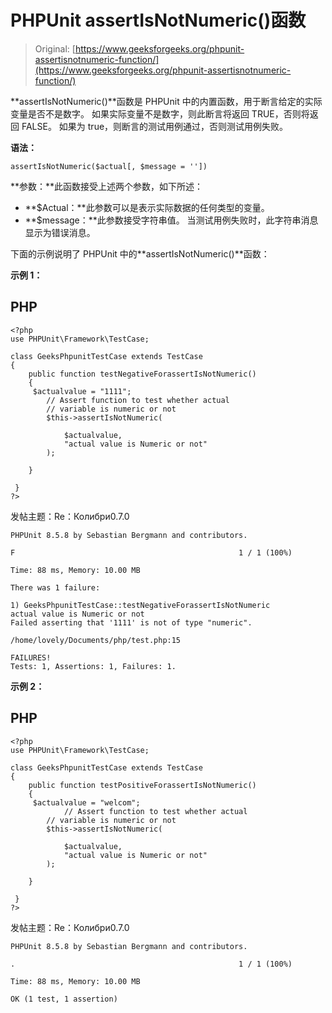 # PHPUnit assertIsNotNumeric()函数

> Original: [https://www.geeksforgeeks.org/phpunit-assertisnotnumeric-function/](https://www.geeksforgeeks.org/phpunit-assertisnotnumeric-function/)

**assertIsNotNumeric()**函数是 PHPUnit 中的内置函数，用于断言给定的实际变量是否不是数字。 如果实际变量不是数字，则此断言将返回 TRUE，否则将返回 FALSE。 如果为 true，则断言的测试用例通过，否则测试用例失败。

**语法：**

```
assertIsNotNumeric($actual[, $message = ''])

```

**参数：**此函数接受上述两个参数，如下所述：

*   **$Actual：**此参数可以是表示实际数据的任何类型的变量。
*   **$message：**此参数接受字符串值。 当测试用例失败时，此字符串消息显示为错误消息。

下面的示例说明了 PHPUnit 中的**assertIsNotNumeric()**函数：

**示例 1：**

## PHP

```
<?php 
use PHPUnit\Framework\TestCase; 

class GeeksPhpunitTestCase extends TestCase 
{ 
    public function testNegativeForassertIsNotNumeric()
    {   
     $actualvalue = "1111";
        // Assert function to test whether actual 
        // variable is numeric or not
        $this->assertIsNotNumeric(

            $actualvalue, 
            "actual value is Numeric or not"
        );

    }

 } 
?> 
```

发帖主题：Re：Колибри0.7.0

```
PHPUnit 8.5.8 by Sebastian Bergmann and contributors.

F                                                  1 / 1 (100%)

Time: 88 ms, Memory: 10.00 MB

There was 1 failure:

1) GeeksPhpunitTestCase::testNegativeForassertIsNotNumeric
actual value is Numeric or not
Failed asserting that '1111' is not of type "numeric".

/home/lovely/Documents/php/test.php:15

FAILURES!
Tests: 1, Assertions: 1, Failures: 1.

```

**示例 2：**

## PHP

```
<?php 
use PHPUnit\Framework\TestCase; 

class GeeksPhpunitTestCase extends TestCase 
{ 
    public function testPositiveForassertIsNotNumeric()
    {   
     $actualvalue = "welcom";
            // Assert function to test whether actual 
        // variable is numeric or not
        $this->assertIsNotNumeric(

            $actualvalue, 
            "actual value is Numeric or not"
        );

    }

 } 
?> 
```

发帖主题：Re：Колибри0.7.0

```
PHPUnit 8.5.8 by Sebastian Bergmann and contributors.

.                                                  1 / 1 (100%)

Time: 88 ms, Memory: 10.00 MB

OK (1 test, 1 assertion)

```